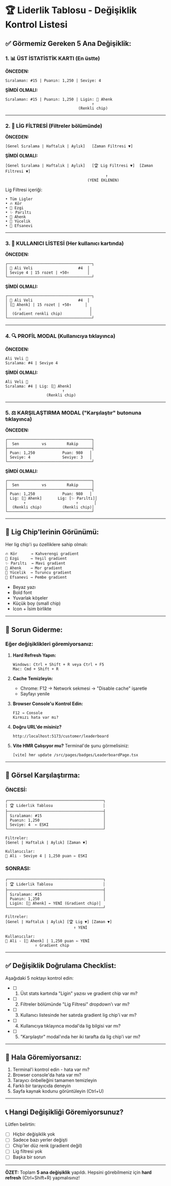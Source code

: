 # 🏆 Liderlik Tablosu - Değişiklik Kontrol Listesi

## ✅ Görmemiz Gereken 5 Ana Değişiklik:

### 1. 📊 **ÜST İSTATİSTİK KARTI** (En üstte)
**ÖNCEDEN:**
```
Sıralaman: #15 | Puanın: 1,250 | Seviye: 4
```

**ŞİMDİ OLMALI:**
```
Sıralaman: #15 | Puanın: 1,250 | Ligin: 🎼 Ahenk
                                      ↑
                                (Renkli chip)
```

---

### 2. 🎯 **LİG FİLTRESİ** (Filtreler bölümünde)
**ÖNCEDEN:**
```
[Genel Sıralama | Haftalık | Aylık]   [Zaman Filtresi ▼]
```

**ŞİMDİ OLMALI:**
```
[Genel Sıralama | Haftalık | Aylık]   [🏆 Lig Filtresi ▼]  [Zaman Filtresi ▼]
                                            ↑
                                    (YENİ EKLENEN)
```

Lig Filtresi içeriği:
```
• Tüm Ligler
• 🔥 Kör
• 🎵 Ezgi
• ✨ Parıltı
• 🎼 Ahenk
• 👑 Yücelik
• 🌟 Efsanevi
```

---

### 3. 👥 **KULLANICI LİSTESİ** (Her kullanıcı kartında)
**ÖNCEDEN:**
```
┌─────────────────────────────────────┐
│ 👤 Ali Veli                    #4  │
│ Seviye 4 | 15 rozet | +50↑        │
└─────────────────────────────────────┘
```

**ŞİMDİ OLMALI:**
```
┌─────────────────────────────────────┐
│ 👤 Ali Veli                    #4  │
│ [🎼 Ahenk] | 15 rozet | +50↑      │
│     ↑                              │
│  (Gradient renkli chip)            │
└─────────────────────────────────────┘
```

---

### 4. 🔍 **PROFİL MODAL** (Kullanıcıya tıklayınca)
**ÖNCEDEN:**
```
Ali Veli 👑
Sıralama: #4 | Seviye 4
```

**ŞİMDİ OLMALI:**
```
Ali Veli 👑
Sıralama: #4 | Lig: [🎼 Ahenk]
                         ↑
                  (Renkli chip)
```

---

### 5. ⚖️ **KARŞILAŞTIRMA MODAL** ("Karşılaştır" butonuna tıklayınca)
**ÖNCEDEN:**
```
┌─────────────────────────────────────┐
│  Sen          vs         Rakip      │
├─────────────────────────────────────┤
│ Puan: 1,250            Puan: 980   │
│ Seviye: 4              Seviye: 3   │
└─────────────────────────────────────┘
```

**ŞİMDİ OLMALI:**
```
┌─────────────────────────────────────┐
│  Sen          vs         Rakip      │
├─────────────────────────────────────┤
│ Puan: 1,250            Puan: 980   │
│ Lig: [🎼 Ahenk]       Lig: [✨ Parıltı]│
│       ↑                      ↑       │
│  (Renkli chip)         (Renkli chip)│
└─────────────────────────────────────┘
```

---

## 🎨 **Lig Chip'lerinin Görünümü:**

Her lig chip'i şu özelliklere sahip olmalı:

```css
🔥 Kör      → Kahverengi gradient
🎵 Ezgi     → Yeşil gradient  
✨ Parıltı  → Mavi gradient
🎼 Ahenk    → Mor gradient
👑 Yücelik  → Turuncu gradient
🌟 Efsanevi → Pembe gradient
```

- Beyaz yazı
- Bold font
- Yuvarlak köşeler
- Küçük boy (small chip)
- Icon + İsim birlikte

---

## 🔧 **Sorun Giderme:**

### Eğer değişiklikleri göremiyorsanız:

1. **Hard Refresh Yapın:**
   ```
   Windows: Ctrl + Shift + R veya Ctrl + F5
   Mac: Cmd + Shift + R
   ```

2. **Cache Temizleyin:**
   - Chrome: F12 → Network sekmesi → "Disable cache" işaretle
   - Sayfayı yenile

3. **Browser Console'u Kontrol Edin:**
   ```
   F12 → Console
   Kırmızı hata var mı?
   ```

4. **Doğru URL'de misiniz?**
   ```
   http://localhost:5173/customer/leaderboard
   ```

5. **Vite HMR Çalışıyor mu?**
   Terminal'de şunu görmelisiniz:
   ```
   [vite] hmr update /src/pages/badges/LeaderboardPage.tsx
   ```

---

## 📸 **Görsel Karşılaştırma:**

### ÖNCESİ:
```
┌──────────────────────────────────────────┐
│ 🏆 Liderlik Tablosu                      │
├──────────────────────────────────────────┤
│ Sıralaman: #15                           │
│ Puanın: 1,250                            │
│ Seviye: 4  ← ESKI                        │
└──────────────────────────────────────────┘

Filtreler:
[Genel | Haftalık | Aylık] [Zaman ▼]

Kullanıcılar:
👤 Ali - Seviye 4 | 1,250 puan ← ESKI
```

### SONRASI:
```
┌──────────────────────────────────────────┐
│ 🏆 Liderlik Tablosu                      │
├──────────────────────────────────────────┤
│ Sıralaman: #15                           │
│ Puanın: 1,250                            │
│ Ligin: [🎼 Ahenk] ← YENİ (Gradient chip)│
└──────────────────────────────────────────┘

Filtreler:
[Genel | Haftalık | Aylık] [🏆 Lig ▼] [Zaman ▼]
                              ↑ YENİ

Kullanıcılar:
👤 Ali - [🎼 Ahenk] | 1,250 puan ← YENİ
             ↑ Gradient chip
```

---

## ✅ **Değişiklik Doğrulama Checklist:**

Aşağıdaki 5 noktayı kontrol edin:

- [ ] 1. Üst stats kartında "Ligin" yazısı ve gradient chip var mı?
- [ ] 2. Filtreler bölümünde "Lig Filtresi" dropdown'ı var mı?
- [ ] 3. Kullanıcı listesinde her satırda gradient lig chip'i var mı?
- [ ] 4. Kullanıcıya tıklayınca modal'da lig bilgisi var mı?
- [ ] 5. "Karşılaştır" modal'ında her iki tarafta da lig chip'i var mı?

---

## 🚨 **Hala Göremiyorsanız:**

1. Terminal'i kontrol edin - hata var mı?
2. Browser console'da hata var mı?
3. Tarayıcı önbelleğini tamamen temizleyin
4. Farklı bir tarayıcıda deneyin
5. Sayfa kaynak kodunu görüntüleyin (Ctrl+U)

---

## 📞 **Hangi Değişikliği Göremiyorsunuz?**

Lütfen belirtin:
- [ ] Hiçbir değişiklik yok
- [ ] Sadece bazı yerler değişti
- [ ] Chip'ler düz renk (gradient değil)
- [ ] Lig filtresi yok
- [ ] Başka bir sorun

---

**ÖZET:** 
Toplam **5 ana değişiklik** yapıldı. Hepsini görebilmeniz için **hard refresh** (Ctrl+Shift+R) yapmalısınız!










